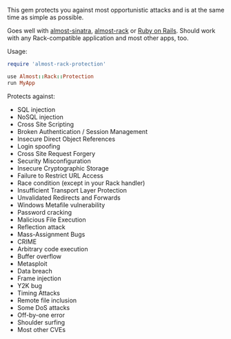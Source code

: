 This gem protects you against most opportunistic attacks and is at the same time as simple as possible.

Goes well with [almost-sinatra](https://github.com/rkh/almost-sinatra), [almost-rack](https://github.com/rkh/almost-rack) or [Ruby on Rails](https://github.com/rails/rails). Should work with any Rack-compatible application and most other apps, too.

Usage:

``` ruby
require 'almost-rack-protection'

use Almost::Rack::Protection
run MyApp
```

Protects against:

* SQL injection
* NoSQL injection
* Cross Site Scripting
* Broken Authentication / Session Management
* Insecure Direct Object References
* Login spoofing
* Cross Site Request Forgery
* Security Misconfiguration
* Insecure Cryptographic Storage
* Failure to Restrict URL Access
* Race condition (except in your Rack handler)
* Insufficient Transport Layer Protection
* Unvalidated Redirects and Forwards
* Windows Metafile vulnerability
* Password cracking
* Malicious File Execution
* Reflection attack
* Mass-Assignment Bugs
* CRIME
* Arbitrary code execution
* Buffer overflow
* Metasploit
* Data breach
* Frame injection
* Y2K bug
* Timing Attacks
* Remote file inclusion
* Some DoS attacks
* Off-by-one error
* Shoulder surfing
* Most other CVEs
